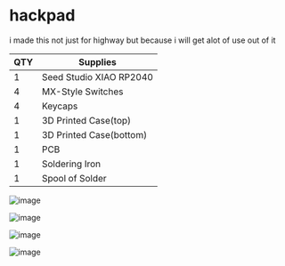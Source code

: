 # hackpad
i made this not just for highway but because i will get alot of use out of it

| QTY | Supplies |
|-----|----------|
| 1 | Seed Studio XIAO RP2040 |
| 4 | MX-Style Switches |
| 4 | Keycaps |
| 1 | 3D Printed Case(top) |
| 1 | 3D Printed Case(bottom) |
| 1 | PCB |
| 1 | Soldering Iron |
| 1 | Spool of Solder |

![image](https://github.com/user-attachments/assets/660fec8c-0481-41bd-bf15-6e67eeaffb14)

![image](https://github.com/user-attachments/assets/318a9052-4143-4ee5-9362-0c7f57006a56)

![image](https://github.com/user-attachments/assets/c986976a-d01e-41ec-ad95-82999cdc9d8f)

![image](https://github.com/user-attachments/assets/2e5fba34-561e-4487-a66c-aa8a9230f266)
